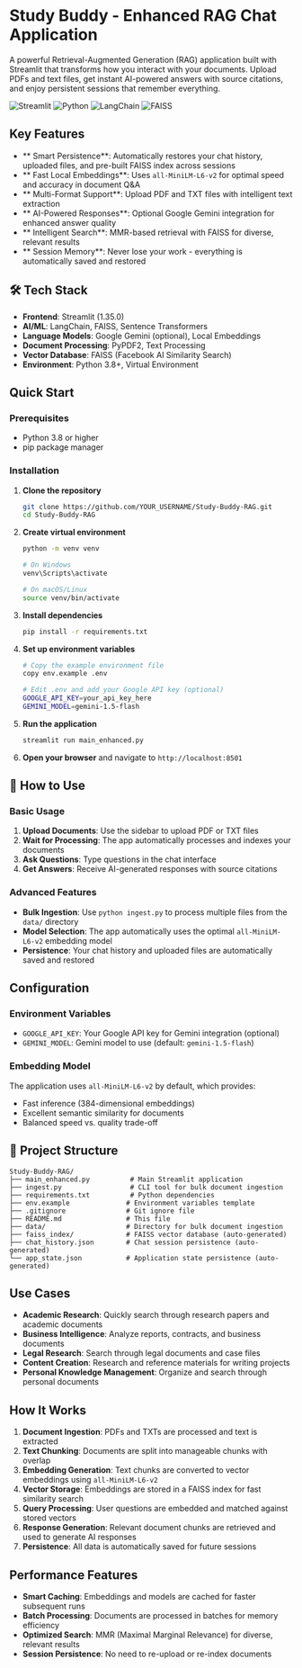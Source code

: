 # Study Buddy - Enhanced RAG Chat Application

A powerful Retrieval-Augmented Generation (RAG) application built with Streamlit that transforms how you interact with your documents. Upload PDFs and text files, get instant AI-powered answers with source citations, and enjoy persistent sessions that remember everything.

![Streamlit](https://img.shields.io/badge/Streamlit-1.35.0-red)
![Python](https://img.shields.io/badge/Python-3.8+-blue)
![LangChain](https://img.shields.io/badge/LangChain-0.2.1-green)
![FAISS](https://img.shields.io/badge/FAISS-1.8.0-orange)

## Key Features

- ** Smart Persistence**: Automatically restores your chat history, uploaded files, and pre-built FAISS index across sessions
- ** Fast Local Embeddings**: Uses `all-MiniLM-L6-v2` for optimal speed and accuracy in document Q&A
- ** Multi-Format Support**: Upload PDF and TXT files with intelligent text extraction
- ** AI-Powered Responses**: Optional Google Gemini integration for enhanced answer quality
- ** Intelligent Search**: MMR-based retrieval with FAISS for diverse, relevant results
- ** Session Memory**: Never lose your work - everything is automatically saved and restored

## 🛠️ Tech Stack

- **Frontend**: Streamlit (1.35.0)
- **AI/ML**: LangChain, FAISS, Sentence Transformers
- **Language Models**: Google Gemini (optional), Local Embeddings
- **Document Processing**: PyPDF2, Text Processing
- **Vector Database**: FAISS (Facebook AI Similarity Search)
- **Environment**: Python 3.8+, Virtual Environment

##  Quick Start

### Prerequisites
- Python 3.8 or higher
- pip package manager

### Installation

1. **Clone the repository**
   ```bash
   git clone https://github.com/YOUR_USERNAME/Study-Buddy-RAG.git
   cd Study-Buddy-RAG
   ```

2. **Create virtual environment**
   ```bash
   python -m venv venv
   
   # On Windows
   venv\Scripts\activate
   
   # On macOS/Linux
   source venv/bin/activate
   ```

3. **Install dependencies**
   ```bash
   pip install -r requirements.txt
   ```

4. **Set up environment variables**
   ```bash
   # Copy the example environment file
   copy env.example .env
   
   # Edit .env and add your Google API key (optional)
   GOOGLE_API_KEY=your_api_key_here
   GEMINI_MODEL=gemini-1.5-flash
   ```

5. **Run the application**
   ```bash
   streamlit run main_enhanced.py
   ```

6. **Open your browser** and navigate to `http://localhost:8501`

## 📖 How to Use

### Basic Usage
1. **Upload Documents**: Use the sidebar to upload PDF or TXT files
2. **Wait for Processing**: The app automatically processes and indexes your documents
3. **Ask Questions**: Type questions in the chat interface
4. **Get Answers**: Receive AI-generated responses with source citations

### Advanced Features
- **Bulk Ingestion**: Use `python ingest.py` to process multiple files from the `data/` directory
- **Model Selection**: The app automatically uses the optimal `all-MiniLM-L6-v2` embedding model
- **Persistence**: Your chat history and uploaded files are automatically saved and restored

##  Configuration

### Environment Variables
- `GOOGLE_API_KEY`: Your Google API key for Gemini integration (optional)
- `GEMINI_MODEL`: Gemini model to use (default: `gemini-1.5-flash`)

### Embedding Model
The application uses `all-MiniLM-L6-v2` by default, which provides:
- Fast inference (384-dimensional embeddings)
- Excellent semantic similarity for documents
- Balanced speed vs. quality trade-off

## 📁 Project Structure

```
Study-Buddy-RAG/
├── main_enhanced.py          # Main Streamlit application
├── ingest.py                 # CLI tool for bulk document ingestion
├── requirements.txt          # Python dependencies
├── env.example              # Environment variables template
├── .gitignore               # Git ignore file
├── README.md                # This file
├── data/                    # Directory for bulk document ingestion
├── faiss_index/             # FAISS vector database (auto-generated)
├── chat_history.json        # Chat session persistence (auto-generated)
└── app_state.json           # Application state persistence (auto-generated)
```

##  Use Cases

- **Academic Research**: Quickly search through research papers and academic documents
- **Business Intelligence**: Analyze reports, contracts, and business documents
- **Legal Research**: Search through legal documents and case files
- **Content Creation**: Research and reference materials for writing projects
- **Personal Knowledge Management**: Organize and search through personal documents

##  How It Works

1. **Document Ingestion**: PDFs and TXTs are processed and text is extracted
2. **Text Chunking**: Documents are split into manageable chunks with overlap
3. **Embedding Generation**: Text chunks are converted to vector embeddings using `all-MiniLM-L6-v2`
4. **Vector Storage**: Embeddings are stored in a FAISS index for fast similarity search
5. **Query Processing**: User questions are embedded and matched against stored vectors
6. **Response Generation**: Relevant document chunks are retrieved and used to generate AI responses
7. **Persistence**: All data is automatically saved for future sessions

##  Performance Features

- **Smart Caching**: Embeddings and models are cached for faster subsequent runs
- **Batch Processing**: Documents are processed in batches for memory efficiency
- **Optimized Search**: MMR (Maximal Marginal Relevance) for diverse, relevant results
- **Session Persistence**: No need to re-upload or re-index documents

